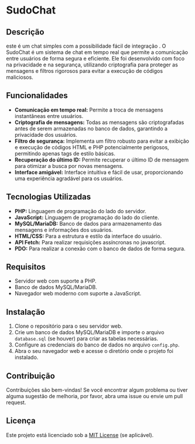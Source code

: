 # SudoChat

## Descrição

este é um chat simples com a possibilidade fácil de integração .
O SudoChat é um sistema de chat em tempo real que permite a comunicação entre usuários de forma segura e eficiente. Ele foi desenvolvido com foco na privacidade e na segurança, utilizando criptografia para proteger as mensagens e filtros rigorosos para evitar a execução de códigos maliciosos.

## Funcionalidades

* **Comunicação em tempo real:** Permite a troca de mensagens instantâneas entre usuários.
* **Criptografia de mensagens:** Todas as mensagens são criptografadas antes de serem armazenadas no banco de dados, garantindo a privacidade dos usuários.
* **Filtro de segurança:** Implementa um filtro robusto para evitar a exibição e execução de códigos HTML e PHP potencialmente perigosos, permitindo apenas tags de estilo básicas.
* **Recuperação do último ID:** Permite recuperar o último ID de mensagem para otimizar a busca por novas mensagens.
* **Interface amigável:** Interface intuitiva e fácil de usar, proporcionando uma experiência agradável para os usuários.

## Tecnologias Utilizadas

* **PHP:** Linguagem de programação do lado do servidor.
* **JavaScript:** Linguagem de programação do lado do cliente.
* **MySQL/MariaDB:** Banco de dados para armazenamento das mensagens e informações dos usuários.
* **HTML/CSS:** Para a estrutura e estilo da interface do usuário.
* **API Fetch:** Para realizar requisições assíncronas no javascript.
* **PDO:** Para realizar a conexão com o banco de dados de forma segura.

## Requisitos

* Servidor web com suporte a PHP.
* Banco de dados MySQL/MariaDB.
* Navegador web moderno com suporte a JavaScript.

## Instalação

1.  Clone o repositório para o seu servidor web.
2.  Crie um banco de dados MySQL/MariaDB e importe o arquivo `database.sql` (se houver) para criar as tabelas necessárias.
3.  Configure as credenciais do banco de dados no arquivo `config.php`.
4.  Abra o seu navegador web e acesse o diretório onde o projeto foi instalado.

## Contribuição

Contribuições são bem-vindas! Se você encontrar algum problema ou tiver alguma sugestão de melhoria, por favor, abra uma issue ou envie um pull request.

## Licença

Este projeto está licenciado sob a [MIT License](LICENSE) (se aplicável).